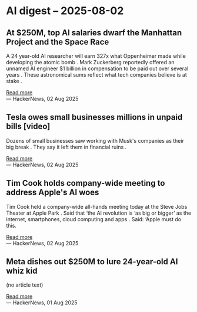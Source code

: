 # AI digest – 2025-08-02

## At $250M, top AI salaries dwarf the Manhattan Project and the Space Race

A 24 year-old AI researcher will earn 327x what Oppenheimer made while developing the atomic bomb . Mark Zuckerberg reportedly offered an unnamed AI engineer $1 billion in compensation to be paid out over several years . These astronomical sums reflect what tech companies believe is at stake .

[Read more](https://arstechnica.com/ai/2025/08/at-250-million-top-ai-salaries-dwarf-those-of-the-manhattan-project-and-the-space-race/)  
— HackerNews, 02 Aug 2025

## Tesla owes small businesses millions in unpaid bills [video]

Dozens of small businesses saw working with Musk's companies as their big break . They say it left them in financial ruins .

[Read more](https://www.cnn.com/2025/08/01/politics/video/inv-musk-unpaid-bills)  
— HackerNews, 02 Aug 2025

## Tim Cook holds company-wide meeting to address Apple's AI woes

Tim Cook held a company-wide all-hands meeting today at the Steve Jobs Theater at Apple Park . Said that ‘the AI revolution is ‘as big or bigger’ as the internet, smartphones, cloud computing and apps . Said: ‘Apple must do this.

[Read more](https://9to5mac.com/2025/08/01/tim-cook-holds-company-wide-meeting-to-address-apples-ai-woes/)  
— HackerNews, 02 Aug 2025

## Meta dishes out $250M to lure 24-year-old AI whiz kid

(no article text)

[Read more](https://nypost.com/2025/08/01/business/meta-pays-250m-to-lure-24-year-old-ai-whiz-kid-we-have-reached-the-climax-of-revenge-of-the-nerds/)  
— HackerNews, 01 Aug 2025
